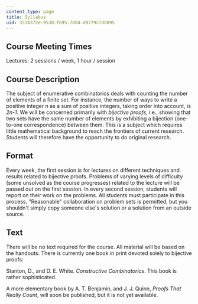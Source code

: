 ```yaml
---
content_type: page
title: Syllabus
uid: 3534372e-9538-f695-7084-d9779c7db095
---
```


Course Meeting Times
--------------------

Lectures: 2 sessions / week, 1 hour / session

Course Description
------------------

The subject of enumerative combinatorics deals with counting the number of elements of a finite set. For instance, the number of ways to write a positive integer n as a sum of positive integers, taking order into account, is _2n-1_. We will be concerned primarily with _bijective proofs_, i.e., showing that two sets have the same number of elements by exhibiting a bijection (one-to-one correspondence) between them. This is a subject which requires little mathematical background to reach the frontiers of current research. Students will therefore have the opportunity to do original research.

Format
------

Every week, the first session is for lectures on different techniques and results related to bijective proofs. Problems of varying levels of difficulty (some unsolved as the course progresses) related to the lecture will be passed out on the first session. In every second session, students will report on their work on the problems. All students must participate in this process. "Reasonable" collaboration on problem sets is permitted, but you shouldn't simply copy someone else's solution or a solution from an outside source.

Text
----

There will be no text required for the course. All material will be based on the handouts. There is currently one book in print devoted solely to bijective proofs:

Stanton, D., and D. E. White. _Constructive Combinatorics_. This book is rather sophisticated.

A more elementary book by A. T. Benjamin, and J. J. Quinn, _Proofs That Really Count_, will soon be published, but it is not yet available.